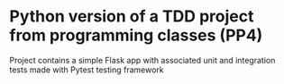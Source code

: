 # Python version of a TDD project from programming classes (PP4)

Project contains a simple Flask app with associated unit and integration tests made with Pytest testing framework
